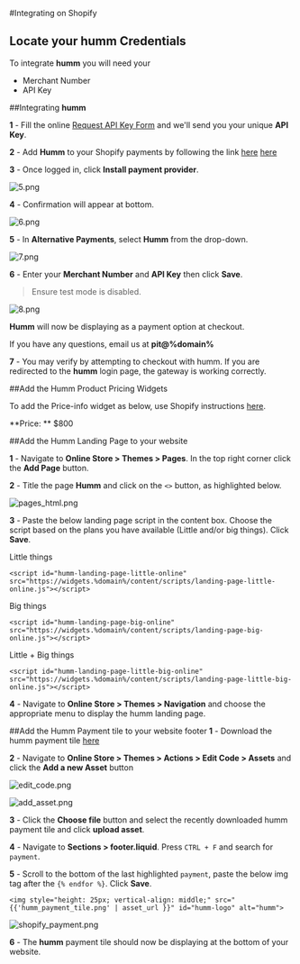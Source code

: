#Integrating on Shopify

## Locate your **humm** Credentials

To integrate **humm** you will need your

* Merchant Number
* API Key

##Integrating **humm**

**1** - Fill the online [Request API Key Form](/request_api) and we'll send you your unique **API Key**. 

**2** - Add **Humm** to your Shopify payments by following the link <span style=display:%au-only%><a href = "https://www.shopify.com/login?redirect=%2Fadmin%2Fauthorize_gateway%2F1031227" >here</a></span> <span style=display:%nz-only%><a href = "https://www.shopify.com/login?redirect=%2Fadmin%2Fauthorize_gateway%2F1052217">here</a><span>

**3** - Once logged in, click **Install payment provider**.

![5.png](/img/ecommerce/shopify/5.png)

**4** - Confirmation will appear at bottom.

![6.png](/img/ecommerce/shopify/6.png)

**5** - In **Alternative Payments**, select **Humm** from the drop-down.

![7.png](/img/ecommerce/shopify/7.png)

**6** - Enter your **Merchant Number** and **API Key** then click **Save**.
> Ensure test mode is disabled.

![8.png](/img/ecommerce/shopify/8.png)

**Humm** will now be displaying as a payment option at checkout.

If you have any questions, email us at <strong>pit@%domain%</strong>

**7** - You may verify by attempting to checkout with humm. If you are redirected to the **humm** login page, the gateway is working correctly.

##Add the Humm Product Pricing Widgets

To add the Price-info widget as below, use Shopify instructions <a href="../../widgets/price-info/shopify">here</a>.

**Price: ** $800
<script id="my-id" src="https://widgets.%domain%/content/scripts/price-info.js?productPrice=800"></script>

##Add the Humm Landing Page to your website

**1** - Navigate to **Online Store > Themes > Pages**. In the top right corner click the **Add Page** button.

**2** - Title the page **Humm** and click on the `<>` button, as highlighted below.

![pages_html.png](/img/ecommerce/shopify/pages_html.png)

**3** - Paste the below landing page script in the content box. Choose the script based on the plans you have available (Little and/or big things). Click **Save**.

Little things
```
<script id="humm-landing-page-little-online" src="https://widgets.%domain%/content/scripts/landing-page-little-online.js"></script>
```

Big things
```
<script id="humm-landing-page-big-online" src="https://widgets.%domain%/content/scripts/landing-page-big-online.js"></script>
```

Little + Big things
```
<script id="humm-landing-page-little-big-online" src="https://widgets.%domain%/content/scripts/landing-page-little-big-online.js"></script>
```

**4** - Navigate to **Online Store > Themes > Navigation** and choose the appropriate menu to display the humm landing page.

##Add the Humm Payment tile to your website footer
**1** - Download the humm payment tile <a href ="/img/logos/nz/humm_payment_tile.png" download>here</a>

**2** - Navigate to **Online Store > Themes > Actions > Edit Code > Assets** and click the **Add a new Asset** button

![edit_code.png](/img/ecommerce/shopify/edit_code.png)

![add_asset.png](/img/ecommerce/shopify/add_asset.png)

**3** - Click the **Choose file** button and select the recently downloaded humm payment tile and click **upload asset**.

**4** - Navigate to **Sections > footer.liquid**. Press `CTRL + F` and search for `payment`.

**5** - Scroll to the bottom of the last highlighted `payment`, paste the below img tag after the `{% endfor %}`. Click **Save**.

	<img style="height: 25px; vertical-align: middle;" src="{{'humm_payment_tile.png' | asset_url }}" id="humm-logo" alt="humm">

![shopify_payment.png](/img/ecommerce/shopify/shopify_payment.png)

**6** - The **humm** payment tile should now be displaying at the bottom of your website.
<br>